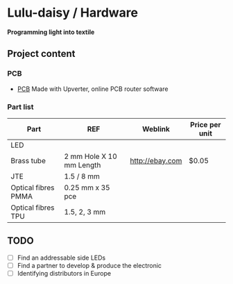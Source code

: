 # Lulu-daisy / Hardware
**Programming light into textile**

## Project content

### PCB
- [PCB](https://upverter.com/DataPaulette/0b0275a0c920353b/Lulu-daisy/ "Made with Upverter, online PCB router software") Made with Upverter, online PCB router software

### Part list
| Part                 | REF                      | Weblink                | Price per unit |
| -------------------- | ------------------------ | -----------------------|--------------- |
| LED                  |                          |                        |                |
| Brass tube           | 2 mm Hole X 10 mm Length | http://ebay.com        | $0.05          |
| JTE                  | 1.5 / 8 mm               |                        |                |
| Optical fibres PMMA  | 0.25 mm x 35 pce         |                        |                |
| Optical fibres TPU   | 1.5, 2, 3 mm             |                        |                |

## TODO
- [ ] Find an addressable side LEDs
- [ ] Find a partner to develop & produce the electronic
- [ ] Identifying distributors in Europe